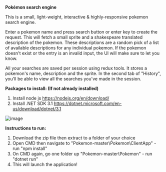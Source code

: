 **Pokémon search engine**

This is a small, light-weight, interactive & highly-responsive pokemon search engine.

Enter a pokemon name and press search button or enter key to create the request. This will fetch a small sprite and a shakespeare translated description of the pokemon. These descriptions are a random pick of a list of available descriptions for any individual pokemon. If the pokemon doesn't exist or the entry is an invalid input, the UI will make sure to let you know.

All your searches are saved per session using redux tools. It stores a pokemon's name, description and the sprite. In the second tab of "History", you'll be able to view all the searches you've made in the session.

**Packages to install: (If not already installed)**
1. Install node js https://nodejs.org/en/download/
2. Install .NET SDK 3.1 https://dotnet.microsoft.com/en-us/download/dotnet/3.1

![image](https://user-images.githubusercontent.com/78615105/172024057-51cfb890-eada-4454-b465-8bcdd9d4a137.png)

**Instructions to run:**
1. Download the zip file then extract to a folder of your choice
2. Open CMD then navigate to "Pokemon-master\Pokemon\ClientApp" - run "npm install"
3. On CMD again, go one folder up "Pokemon-master\Pokemon" - run "dotnet run"
4. This will launch the application!
